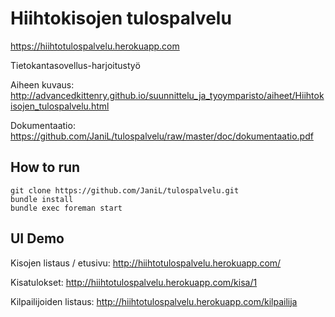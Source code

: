 # Hiihtokisojen tulospalvelu

https://hiihtotulospalvelu.herokuapp.com

Tietokantasovellus-harjoitustyö

Aiheen kuvaus: http://advancedkittenry.github.io/suunnittelu_ja_tyoymparisto/aiheet/Hiihtokisojen_tulospalvelu.html

Dokumentaatio: https://github.com/JaniL/tulospalvelu/raw/master/doc/dokumentaatio.pdf

## How to run

    git clone https://github.com/JaniL/tulospalvelu.git
    bundle install
    bundle exec foreman start

## UI Demo

Kisojen listaus / etusivu: http://hiihtotulospalvelu.herokuapp.com/

Kisatulokset: http://hiihtotulospalvelu.herokuapp.com/kisa/1

Kilpailijoiden listaus: http://hiihtotulospalvelu.herokuapp.com/kilpailija

